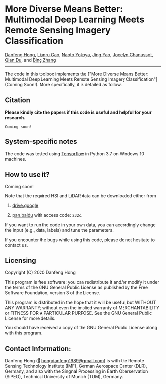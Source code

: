 # More Diverse Means Better: Multimodal Deep Learning Meets Remote Sensing Imagery Classification

[Danfeng Hong](https://sites.google.com/view/danfeng-hong), [Lianru Gao](https://scholar.google.com/citations?hl=en&user=f6OnhtcAAAAJ), [Naoto Yokoya](https://scholar.google.com/citations?user=DJ2KOn8AAAAJ&hl=en), [Jing Yao](https://scholar.google.com/citations?user=1SHd5ygAAAAJ&hl=en), [Jocelyn Chanussot](https://scholar.google.com/citations?user=6owK2OQAAAAJ&hl=en), [Qian Du](https://scholar.google.com/citations?user=0OdKQoQAAAAJ&hl=en), and [Bing Zhang](http://www.aircas.cas.cn/sourcedb_air_cas/cn/expert/yjy/201811/t20181106_5165336.html)

___________

The code in this toolbox implements the ["More Diverse Means Better: Multimodal Deep Learning Meets Remote Sensing Imagery Classification"](Coming Soon!). More specifically, it is detailed as follow.

## Citation

**Please kindly cite the papers if this code is useful and helpful for your research.**
```
Coming soon!
```

## System-specific notes

The code was tested using [Tensorflow](https://www.tensorflow.org/) in Python 3.7 on Windows 10 machines.

## How to use it?

Coming soon!

Note that the required HSI and LiDAR data can be downloaded either from

1. [drive.google](https://drive.google.com/file/d/17uroC22RdpVSgF2LtsjyMXfPVLw7fMPI/view?usp=sharing)

2. [pan.baidu](https://pan.baidu.com/s/1jddCuQqIeO3CrNnBiK-Q0Q) with access code: `232c`.

If you want to run the code in your own data, you can accordingly change the input (e.g., data, labels) and tune the parameters.

If you encounter the bugs while using this code, please do not hesitate to contact us.

## Licensing

Copyright (C) 2020 Danfeng Hong

This program is free software: you can redistribute it and/or modify it under the terms of the GNU General Public License as published by the Free Software Foundation, version 3 of the License.

This program is distributed in the hope that it will be useful, but WITHOUT ANY WARRANTY; without even the implied warranty of MERCHANTABILITY or FITNESS FOR A PARTICULAR PURPOSE. See the GNU General Public License for more details.

You should have received a copy of the GNU General Public License along with this program.

## Contact Information:

Danfeng Hong (:incoming_envelope: hongdanfeng1989@gmail.com) is with the Remote Sensing Technology Institute (IMF), German Aerospace Center (DLR), Germany, and also with the Singnal Processing in Earth Oberservation (SiPEO), Technical University of Munich (TUM), Germany. 
